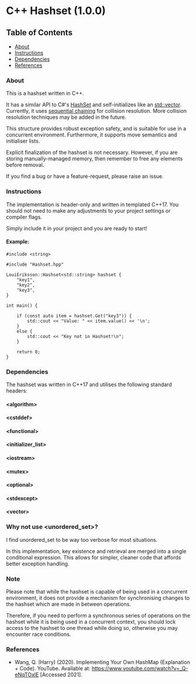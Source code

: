 # C++ Hashset (1.0.0)

## Table of Contents

- [About](#About)
- [Instructions](#Instructions)
- [Dependencies](#Dependencies)
- [References](#References)

### About

This is a hashset written in C++.

It has a similar API to C#'s [HashSet](https://learn.microsoft.com/en-us/dotnet/api/system.collections.generic.hashset-1?view=net-8.0)  and self-initializes like an [std::vector](https://en.cppreference.com/w/cpp/container/vector). Currently, it uses [sequential chaining](https://en.wikipedia.org/wiki/Hash_table#Separate_chaining) for collision resolution. More collision resolution techniques may be added in the future.

This structure provides robust exception safety, and is suitable for use in a concurrent environment. Furthermore, it supports move semantics and initialiser lists.

Explicit finalization of the hashset is not necessary. However, if you are storing manually-managed memory, then remember to free any elements before removal.

If you find a bug or have a feature-request, please raise an issue.

### Instructions

The implementation is header-only and written in templated C++17. You should not need to make any adjustments to your project settings or compiler flags. 

Simply include it in your project and you are ready to start!

#### Example:
    
    #include <string>
    
    #include "Hashset.hpp"
    
    LouiEriksson::Hashset<std::string> hashset {
        "key1",
        "key2",
        "key3",
    }

    int main() {

        if (const auto item = hashset.Get("key3")) {
            std::cout << "Value: " << item.value() << '\n';
        }
        else {
            std::cout << "Key not in Hashset!\n";
        }

        return 0;
    }

### Dependencies

The hashset was written in C++17 and utilises the following standard headers:

#### &lt;algorithm&gt;
#### &lt;cstddef&gt;
#### &lt;functional&gt;
#### &lt;initializer_list&gt;
#### &lt;iostream&gt;
#### &lt;mutex&gt;
#### &lt;optional&gt;
#### &lt;stdexcept&gt;
#### &lt;vector&gt;

### Why not use &lt;unordered_set&gt;?

I find unordered_set to be way too verbose for most situations.

In this implementation, key existence and retrieval are merged into a single conditional expression. This allows for simpler, cleaner code that affords better exception handling.

### Note

Please note that while the hashset is capable of being used in a concurrent environment, it does not provide a mechanism for synchronising changes to the hashset which are made in between operations.

Therefore, if you need to perform a synchronous series of operations on the hashset while it is being used in a concurrent context, you should lock access to the hashset to one thread while doing so, otherwise you may encounter race conditions.

### References

- Wang, Q. (Harry) (2020). Implementing Your Own HashMap (Explanation + Code). YouTube. Available at: https://www.youtube.com/watch?v=_Q-eNqTOxlE [Accessed 2021].
